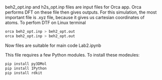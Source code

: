 beh2_opt.inp and h2s_opt.inp files are input files for Orca app. Orca performs DFT on these file then gives outputs. For this simulation, the most important file is .xyz file,
because it gives us cartesian coordinates of atoms. To perfom DTF on Linux terminal
```bash
orca beh2_opt.inp > beh2_opt.out
orca beh2_opt.inp > beh2_opt.out
```

Now files are suitable for main code Lab2.ipynb

This file requires a few Python modules. To install these modeules:

```bash
pip install py3DMol
pip install IPython
pip install rdkit
```
